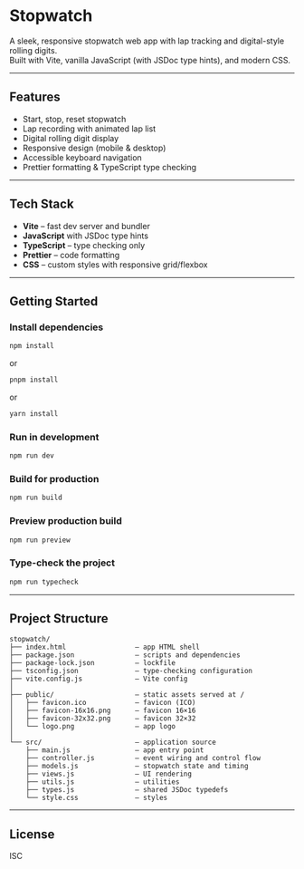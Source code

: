 # Stopwatch

A sleek, responsive stopwatch web app with lap tracking and digital-style rolling digits.  
Built with Vite, vanilla JavaScript (with JSDoc type hints), and modern CSS.

---

## Features

- Start, stop, reset stopwatch  
- Lap recording with animated lap list  
- Digital rolling digit display  
- Responsive design (mobile & desktop)  
- Accessible keyboard navigation  
- Prettier formatting & TypeScript type checking  

---

## Tech Stack

- **Vite** – fast dev server and bundler  
- **JavaScript** with JSDoc type hints  
- **TypeScript** – type checking only  
- **Prettier** – code formatting  
- **CSS** – custom styles with responsive grid/flexbox  

---

## Getting Started

### Install dependencies
```bash
npm install
```
or
```bash
pnpm install
```
or
```bash
yarn install
```

### Run in development
```bash
npm run dev
```

### Build for production
```bash
npm run build
```

### Preview production build
```bash
npm run preview
```

### Type-check the project
```bash
npm run typecheck
```

---

## Project Structure

```
stopwatch/
├── index.html                 — app HTML shell
├── package.json               — scripts and dependencies
├── package-lock.json          — lockfile
├── tsconfig.json              — type-checking configuration
├── vite.config.js             — Vite config
│
├── public/                    — static assets served at /
│   ├── favicon.ico            — favicon (ICO)
│   ├── favicon-16x16.png      — favicon 16×16
│   ├── favicon-32x32.png      — favicon 32×32
│   └── logo.png               — app logo
│
└── src/                       — application source
    ├── main.js                — app entry point
    ├── controller.js          — event wiring and control flow
    ├── models.js              — stopwatch state and timing
    ├── views.js               — UI rendering
    ├── utils.js               — utilities
    ├── types.js               — shared JSDoc typedefs
    └── style.css              — styles
```

---

## License

ISC
